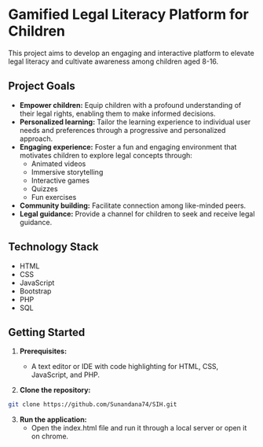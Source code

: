 # Gamified Legal Literacy Platform for Children

This project aims to develop an engaging and interactive platform to elevate legal literacy and cultivate awareness among children aged 8-16.

## Project Goals

* **Empower children:** Equip children with a profound understanding of their legal rights, enabling them to make informed decisions.
* **Personalized learning:** Tailor the learning experience to individual user needs and preferences through a progressive and personalized approach.
* **Engaging experience:** Foster a fun and engaging environment that motivates children to explore legal concepts through:
    * Animated videos
    * Immersive storytelling
    * Interactive games
    * Quizzes
    * Fun exercises
* **Community building:** Facilitate connection among like-minded peers.
* **Legal guidance:** Provide a channel for children to seek and receive legal guidance.

## Technology Stack
   * HTML
   * CSS
   * JavaScript
   * Bootstrap
   * PHP
   * SQL


## Getting Started

1. **Prerequisites:**
    * A text editor or IDE with code highlighting for HTML, CSS, JavaScript, and PHP.

2. **Clone the repository:**

```bash
git clone https://github.com/Sunandana74/SIH.git
```
3. **Run the application:**
     * Open the index.html file and run it through a local server or open it on chrome.
